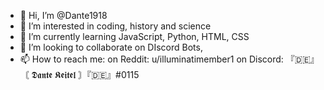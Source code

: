 - 👋 Hi, I’m @Dante1918
- 👀 I’m interested in coding, history and science
- 🌱 I’m currently learning JavaScript, Python, HTML, CSS
- 💞️ I’m looking to collaborate on DIscord Bots, 
- 📫 How to reach me: on Reddit: u/illuminatimember1
                      on Discord: 『🇩🇪』〘 𝕯𝖆𝖓𝖙𝖊 𝕶𝖊𝖎𝖙𝖊𝖑 〙『🇩🇪』#0115

<!---
Dante1918/Dante1918 is a ✨ special ✨ repository because its `README.md` (this file) appears on your GitHub profile.
You can click the Preview link to take a look at your changes.
--->
